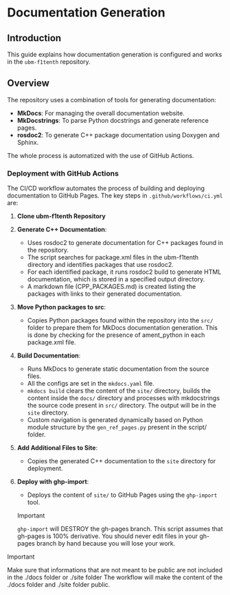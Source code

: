 # Documentation Generation

## Introduction

This guide explains how documentation generation is configured and works in the `ubm-f1tenth` repository.

## Overview

The repository uses a combination of tools for generating documentation:

- **MkDocs**: For managing the overall documentation website.
- **MkDocstrings**: To parse Python docstrings and generate reference pages.
- **rosdoc2**: To generate C++ package documentation using Doxygen and Sphinx.

The whole process is automatized with the use of GitHub Actions.

### Deployment with GitHub Actions

The CI/CD workflow automates the process of building and deploying documentation to GitHub Pages. The key steps in `.github/workflows/ci.yml` are:

1. **Clone ubm-f1tenth Repository**

2. **Generate C++ Documentation**:
    - Uses rosdoc2 to generate documentation for C++ packages found in the repository.
    - The script searches for package.xml files in the ubm-f1tenth directory and identifies packages that use rosdoc2.
    - For each identified package, it runs rosdoc2 build to generate HTML documentation, which is stored in a specified output directory.
    - A markdown file (CPP_PACKAGES.md) is created listing the packages with links to their generated documentation.

3. **Move Python packages to src**:
    - Copies Python packages found within the repository into the `src/` folder to prepare them for MkDocs documentation generation. This is done by checking for the presence of ament_python in each package.xml file.

4. **Build Documentation**:
    - Runs MkDocs to generate static documentation from the source files.
    - All the configs are set in the `mkdocs.yaml` file.
    - `mkdocs build` clears the content of the `site/` directory, builds the content inside the `docs/` directory and processes with mkdocstrings the source code present in `src/` directory. The output will be in the `site` directory.
    - Custom navigation is generated dynamically based on Python module structure by the `gen_ref_pages.py` present in the script/ folder.

5. **Add Additional Files to Site**:
    - Copies the generated C++ documentation to the `site` directory for deployment.

6. **Deploy with ghp-import**:
    - Deploys the content of `site/` to GitHub Pages using the `ghp-import` tool.

    > [!IMPORTANT]
    > `ghp-import` will DESTROY the gh-pages branch. This script assumes that gh-pages is 100% derivative. You should never edit files in your gh-pages branch by hand because you will lose your work.

> [!IMPORTANT]
> Make sure that informations that are not meant to be public are not included in the ./docs folder or ./site folder
> The workflow will make the content of the ./docs folder and ./site folder public.
